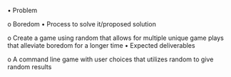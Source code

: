 
•	Problem
  
  o	Boredom 
•	Process to solve it/proposed solution
  
  o	Create a game using random that allows for multiple unique game plays that alleviate boredom for a longer time 
•	Expected deliverables 
  
  o	A command line game with user choices that utilizes random to give random results 
 
